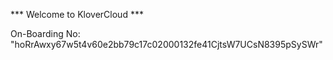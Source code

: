 *** Welcome to KloverCloud ***

On-Boarding No: &#34;hoRrAwxy67w5t4v60e2bb79c17c02000132fe41CjtsW7UCsN8395pSySWr&#34;
